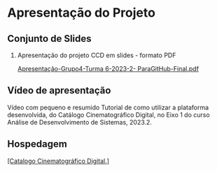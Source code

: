 # Apresentação do Projeto

## Conjunto de Slides

1. Apresentação do projeto CCD em slides - formato PDF

   [Apresentação-Grupo4-Turma 6-2023-2- ParaGitHub-Final.pdf](https://github.com/ICEI-PUC-Minas-PMV-ADS/pmv-ads-2023-2-e1-proj-web-t6-catalogocinematograficodigital/files/13560861/Apresentacao-Grupo4-Turma.6-2023-2-.ParaGitHub-Final.pdf)



## Vídeo de apresentação

Vídeo com pequeno e resumido Tutorial de como utilizar a plataforma desenvolvida, do Catálogo Cinematográfico Digital, no Eixo 1 do curso Análise de Desenvolvimento de Sistemas, 2023.2.



## Hospedagem

[[Catalogo Cinematográfico Digital.]](https://icei-puc-minas-pmv-ads.github.io/pmv-ads-2023-2-e1-proj-web-t6-catalogocinematograficodigital/codigo-fonte/src/pages/index.html)
